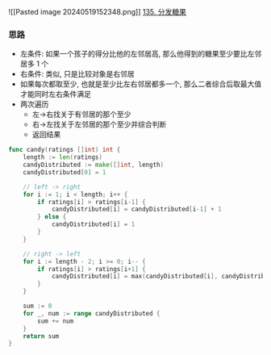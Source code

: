 ![[Pasted image 20240519152348.png]]
[135. 分发糖果](https://leetcode.cn/problems/candy/)

### 思路
- 左条件: 如果一个孩子的得分比他的左邻居高, 那么他得到的糖果至少要比左邻居多 1 个
- 右条件: 类似, 只是比较对象是右邻居
- 如果每次都取至少, 也就是至少比左右邻居都多一个, 那么二者综合后取最大值才能同时左右条件满足
- 两次遍历
	- 左->右找关于有邻居的那个至少
	- 右->左找关于左邻居的那个至少并综合判断
	- 返回结果


```go
func candy(ratings []int) int {
	length := len(ratings)
	candyDistributed := make([]int, length)
	candyDistributed[0] = 1

	// left -> right
	for i := 1; i < length; i++ {
		if ratings[i] > ratings[i-1] {
			candyDistributed[i] = candyDistributed[i-1] + 1
		} else {
			candyDistributed[i] = 1
		}
	}

	// right -> left
	for i := length - 2; i >= 0; i-- {
		if ratings[i] > ratings[i+1] {
			candyDistributed[i] = max(candyDistributed[i], candyDistributed[i+1]+1)
		}
	}

	sum := 0
	for _, num := range candyDistributed {
		sum += num
	}
	return sum
}
```